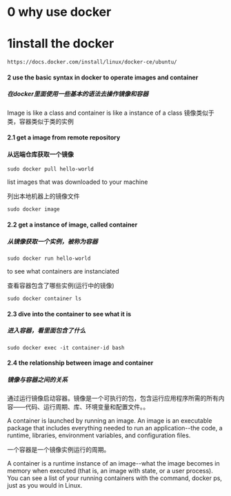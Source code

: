 # 0 why use docker

# 1install the docker
~~~
https://docs.docker.com/install/linux/docker-ce/ubuntu/
~~~

#### 2 use the basic syntax in docker to operate images and container

##### 在docker里面使用一些基本的语法去操作镜像和容器

Image is like a class and container is like a instance of a class
镜像类似于类，容器类似于类的实例

#### 2.1 get a image from remote repository

#### 从远端仓库获取一个镜像

~~~
sudo docker pull hello-world
~~~

list images that was downloaded to your machine

列出本地机器上的镜像文件

~~~
sudo docker image
~~~

#### 2.2 get a instance of image, called container

##### 从镜像获取一个实例，被称为容器

~~~
sudo docker run hello-world
~~~

to see what containers are instanciated

查看容器包含了哪些实例(运行中的镜像)

~~~
sudo docker container ls
~~~

#### 2.3 dive into the container to see what it is

##### 进入容器，看里面包含了什么

~~~
sudo docker exec -it container-id bash
~~~

#### 2.4  the relationship between image and container

##### 镜像与容器之间的关系

通过运行镜像启动容器。镜像是一个可执行的包，包含运行应用程序所需的所有内容——代码、运行周期、库、环境变量和配置文件。。

A container is launched by running an image. An image is an executable package that includes everything needed to run an application--the code, a runtime, libraries, environment variables, and configuration files.

一个容器是一个镜像实例运行的周期。

A container is a runtime instance of an image--what the image becomes in memory when executed (that is, an image with state, or a user process). You can see a list of your running containers with the command, docker ps, just as you would in Linux.